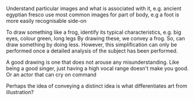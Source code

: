 <!-- SPDX-License-Identifier: zlib-acknowledgement -->
Understand particular images and what is associated with it, e.g. ancient egyptian fresco use most common images for part of body, e.g a foot is more easily recognisable side-on

To draw something like a frog, identify its typical characteristics, e.g. big eyes, colour green, long legs
By drawing these, we convey a frog.
So, can draw something by doing less.
However, this simplification can only be performed once a detailed analysis of the subject has been performed.

A good drawing is one that does not arouse any misunderstanding. Like being a good singer, just having a high vocal range doesn't make you good. Or an actor that can cry on command

Perhaps the idea of conveying a distinct idea is what differentiates art from illustration?
